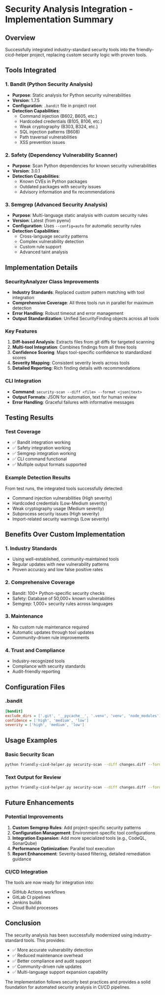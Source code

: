 # Security Analysis Integration - Implementation Summary

## Overview
Successfully integrated industry-standard security tools into the friendly-cicd-helper project, replacing custom security logic with proven tools.

## Tools Integrated

### 1. Bandit (Python Security Analysis)
- **Purpose**: Static analysis for Python security vulnerabilities
- **Version**: 1.7.5
- **Configuration**: `.bandit` file in project root
- **Detection Capabilities**:
  - Command injection (B602, B605, etc.)
  - Hardcoded credentials (B105, B106, etc.)
  - Weak cryptography (B303, B324, etc.)
  - SQL injection patterns (B608)
  - Path traversal vulnerabilities
  - XSS prevention issues

### 2. Safety (Dependency Vulnerability Scanner)
- **Purpose**: Scan Python dependencies for known security vulnerabilities
- **Version**: 3.0.1
- **Detection Capabilities**:
  - Known CVEs in Python packages
  - Outdated packages with security issues
  - Advisory information and fix recommendations

### 3. Semgrep (Advanced Security Analysis)
- **Purpose**: Multi-language static analysis with custom security rules
- **Version**: Latest (from pyenv)
- **Configuration**: Uses `--config=auto` for automatic security rules
- **Detection Capabilities**:
  - Cross-language security patterns
  - Complex vulnerability detection
  - Custom rule support
  - Advanced taint analysis

## Implementation Details

### SecurityAnalyzer Class Improvements
- **Industry Standards**: Replaced custom pattern matching with tool integration
- **Comprehensive Coverage**: All three tools run in parallel for maximum detection
- **Error Handling**: Robust timeout and error management
- **Output Standardization**: Unified SecurityFinding objects across all tools

### Key Features
1. **Diff-based Analysis**: Extracts files from git diffs for targeted scanning
2. **Multi-tool Integration**: Combines findings from all three tools
3. **Confidence Scoring**: Maps tool-specific confidence to standardized scores
4. **Severity Mapping**: Consistent severity levels across tools
5. **Detailed Reporting**: Rich finding details with recommendations

### CLI Integration
- **Command**: `security-scan --diff <file> --format <json|text>`
- **Output Formats**: JSON for automation, text for human review
- **Error Handling**: Graceful failures with informative messages

## Testing Results

### Test Coverage
- ✅ Bandit integration working
- ✅ Safety integration working  
- ✅ Semgrep integration working
- ✅ CLI command functional
- ✅ Multiple output formats supported

### Example Detection Results
From test runs, the integrated tools successfully detected:
- Command injection vulnerabilities (High severity)
- Hardcoded credentials (Low-Medium severity)
- Weak cryptography usage (Medium severity)
- Subprocess security issues (High severity)
- Import-related security warnings (Low severity)

## Benefits Over Custom Implementation

### 1. Industry Standards
- Using well-established, community-maintained tools
- Regular updates with new vulnerability patterns
- Proven accuracy and low false positive rates

### 2. Comprehensive Coverage
- Bandit: 100+ Python-specific security checks
- Safety: Database of 50,000+ known vulnerabilities
- Semgrep: 1,000+ security rules across languages

### 3. Maintenance
- No custom rule maintenance required
- Automatic updates through tool updates
- Community-driven rule improvements

### 4. Trust and Compliance
- Industry-recognized tools
- Compliance with security standards
- Audit-friendly reporting

## Configuration Files

### .bandit
```ini
[bandit]
exclude_dirs = ['.git', '__pycache__', '.venv', 'venv', 'node_modules']
confidence = ['high', 'medium', 'low']
severity = ['high', 'medium', 'low']
```

## Usage Examples

### Basic Security Scan
```bash
python friendly-cicd-helper.py security-scan --diff changes.diff --format json
```

### Text Output for Review
```bash
python friendly-cicd-helper.py security-scan --diff changes.diff --format text
```

## Future Enhancements

### Potential Improvements
1. **Custom Semgrep Rules**: Add project-specific security patterns
2. **Configuration Management**: Environment-specific tool configurations
3. **Integration Expansion**: Add more specialized tools (e.g., CodeQL, SonarQube)
4. **Performance Optimization**: Parallel tool execution
5. **Report Enhancement**: Severity-based filtering, detailed remediation guidance

### CI/CD Integration
The tools are now ready for integration into:
- GitHub Actions workflows
- GitLab CI pipelines
- Jenkins builds
- Cloud Build processes

## Conclusion

The security analysis has been successfully modernized using industry-standard tools. This provides:
- ✅ More accurate vulnerability detection
- ✅ Reduced maintenance overhead
- ✅ Better compliance and audit support
- ✅ Community-driven rule updates
- ✅ Multi-language support expansion capability

The implementation follows security best practices and provides a solid foundation for automated security analysis in CI/CD pipelines.
